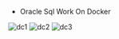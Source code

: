 * Oracle Sql Work On Docker 

![dc1](https://user-images.githubusercontent.com/73312086/181465456-f02258af-f6fb-4cdc-89be-3fcf96cf913c.JPG)
![dc2](https://user-images.githubusercontent.com/73312086/181465478-765624ef-c500-44ca-9939-c7d084a6d69d.JPG)
![dc3](https://user-images.githubusercontent.com/73312086/181465493-16dd4418-1599-44da-9611-0019a008c54e.JPG)

